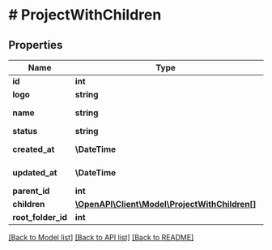 # # ProjectWithChildren

## Properties

Name | Type | Description | Notes
------------ | ------------- | ------------- | -------------
**id** | **int** |  | [readonly]
**logo** | **string** |  | [optional]
**name** | **string** | Name of the project |
**status** | **string** |  | [optional]
**created_at** | **\DateTime** | Creation date | [readonly]
**updated_at** | **\DateTime** | Date of the last update | [readonly]
**parent_id** | **int** |  | [optional]
**children** | [**\OpenAPI\Client\Model\ProjectWithChildren[]**](ProjectWithChildren.md) |  | [readonly]
**root_folder_id** | **int** |  | [readonly]

[[Back to Model list]](../../README.md#models) [[Back to API list]](../../README.md#endpoints) [[Back to README]](../../README.md)
